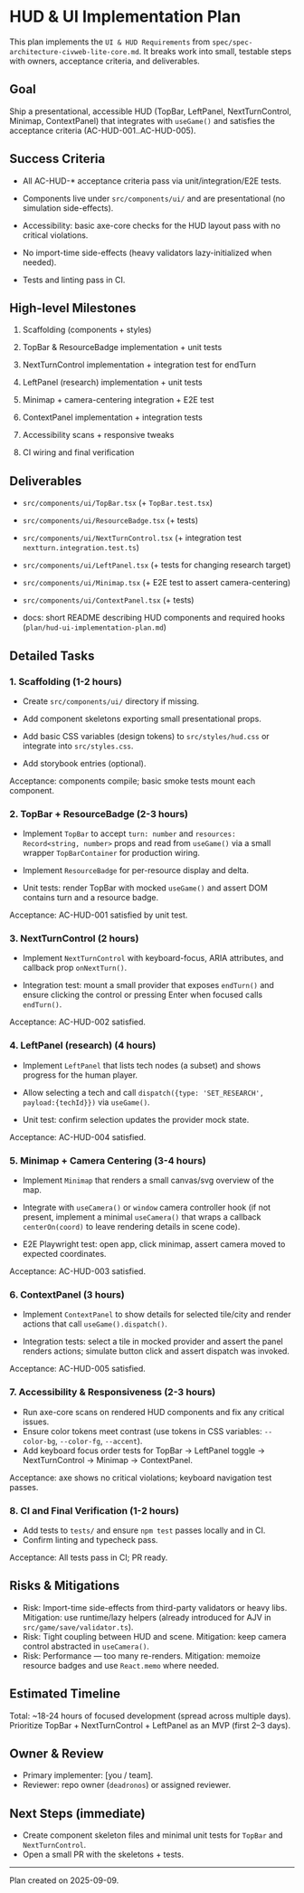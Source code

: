 # HUD & UI Implementation Plan

This plan implements the `UI & HUD Requirements` from `spec/spec-architecture-civweb-lite-core.md`.
It breaks work into small, testable steps with owners, acceptance criteria, and deliverables.

## Goal

Ship a presentational, accessible HUD (TopBar, LeftPanel, NextTurnControl, Minimap, ContextPanel)
that integrates with `useGame()` and satisfies the acceptance criteria (AC-HUD-001..AC-HUD-005).

## Success Criteria

- All AC-HUD-* acceptance criteria pass via unit/integration/E2E tests.

- Components live under `src/components/ui/` and are presentational (no simulation side-effects).

- Accessibility: basic axe-core checks for the HUD layout pass with no critical violations.

- No import-time side-effects (heavy validators lazy-initialized when needed).

- Tests and linting pass in CI.

## High-level Milestones

1. Scaffolding (components + styles)

2. TopBar & ResourceBadge implementation + unit tests

3. NextTurnControl implementation + integration test for endTurn

4. LeftPanel (research) implementation + unit tests

5. Minimap + camera-centering integration + E2E test

6. ContextPanel implementation + integration tests

7. Accessibility scans + responsive tweaks

8. CI wiring and final verification

## Deliverables

- `src/components/ui/TopBar.tsx` (+ `TopBar.test.tsx`)

- `src/components/ui/ResourceBadge.tsx` (+ tests)

- `src/components/ui/NextTurnControl.tsx` (+ integration test `nextturn.integration.test.ts`)

- `src/components/ui/LeftPanel.tsx` (+ tests for changing research target)

- `src/components/ui/Minimap.tsx` (+ E2E test to assert camera-centering)

- `src/components/ui/ContextPanel.tsx` (+ tests)

- docs: short README describing HUD components and required hooks (`plan/hud-ui-implementation-plan.md`)

## Detailed Tasks

### 1. Scaffolding (1-2 hours)

- Create `src/components/ui/` directory if missing.

- Add component skeletons exporting small presentational props.

- Add basic CSS variables (design tokens) to `src/styles/hud.css` or integrate into `src/styles.css`.

- Add storybook entries (optional).

Acceptance: components compile; basic smoke tests mount each component.

### 2. TopBar + ResourceBadge (2-3 hours)

- Implement `TopBar` to accept `turn: number` and `resources: Record<string, number>` props and read from `useGame()` via a small wrapper `TopBarContainer` for production wiring.

- Implement `ResourceBadge` for per-resource display and delta.

- Unit tests: render TopBar with mocked `useGame()` and assert DOM contains turn and a resource badge.

Acceptance: AC-HUD-001 satisfied by unit test.

### 3. NextTurnControl (2 hours)

- Implement `NextTurnControl` with keyboard-focus, ARIA attributes, and callback prop `onNextTurn()`.

- Integration test: mount a small provider that exposes `endTurn()` and ensure clicking the control or pressing Enter when focused calls `endTurn()`.

Acceptance: AC-HUD-002 satisfied.

### 4. LeftPanel (research) (4 hours)

- Implement `LeftPanel` that lists tech nodes (a subset) and shows progress for the human player.

- Allow selecting a tech and call `dispatch({type: 'SET_RESEARCH', payload:{techId}})` via `useGame()`.

- Unit test: confirm selection updates the provider mock state.

Acceptance: AC-HUD-004 satisfied.

### 5. Minimap + Camera Centering (3-4 hours)

- Implement `Minimap` that renders a small canvas/svg overview of the map.

- Integrate with `useCamera()` or `window` camera controller hook (if not present, implement a minimal `useCamera()` that wraps a callback `centerOn(coord)` to leave rendering details in scene code).

- E2E Playwright test: open app, click minimap, assert camera moved to expected coordinates.

Acceptance: AC-HUD-003 satisfied.

### 6. ContextPanel (3 hours)

- Implement `ContextPanel` to show details for selected tile/city and render actions that call `useGame().dispatch()`.

- Integration tests: select a tile in mocked provider and assert the panel renders actions; simulate button click and assert dispatch was invoked.

Acceptance: AC-HUD-005 satisfied.

### 7. Accessibility & Responsiveness (2-3 hours)
- Run axe-core scans on rendered HUD components and fix any critical issues.
- Ensure color tokens meet contrast (use tokens in CSS variables: `--color-bg`, `--color-fg`, `--accent`).
- Add keyboard focus order tests for TopBar → LeftPanel toggle → NextTurnControl → Minimap → ContextPanel.

Acceptance: axe shows no critical violations; keyboard navigation test passes.

### 8. CI and Final Verification (1-2 hours)
- Add tests to `tests/` and ensure `npm test` passes locally and in CI.
- Confirm linting and typecheck pass.

Acceptance: All tests pass in CI; PR ready.

## Risks & Mitigations
- Risk: Import-time side-effects from third-party validators or heavy libs. Mitigation: use runtime/lazy helpers (already introduced for AJV in `src/game/save/validator.ts`).
- Risk: Tight coupling between HUD and scene. Mitigation: keep camera control abstracted in `useCamera()`.
- Risk: Performance — too many re-renders. Mitigation: memoize resource badges and use `React.memo` where needed.

## Estimated Timeline
Total: ~18-24 hours of focused development (spread across multiple days). Prioritize TopBar + NextTurnControl + LeftPanel as an MVP (first 2–3 days).

## Owner & Review
- Primary implementer: [you / team].
- Reviewer: repo owner (`deadronos`) or assigned reviewer.

## Next Steps (immediate)
- Create component skeleton files and minimal unit tests for `TopBar` and `NextTurnControl`.
- Open a small PR with the skeletons + tests.

---
Plan created on 2025-09-09.
